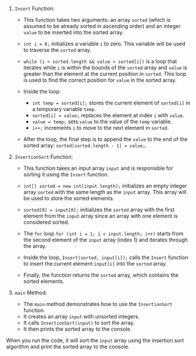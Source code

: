 1. `Insert` Function:
    - This function takes two arguments: an array `sorted` (which is assumed to be already sorted in ascending order) and an integer `value` to be inserted into the sorted array.

    - `int i = 0;` initializes a variable `i` to zero. This variable will be used to traverse the `sorted` array.

    - `while (i < sorted.length && value > sorted[i])` is a loop that iterates while `i` is within the bounds of the `sorted` array and `value` is greater than the element at the current position in `sorted`. This loop is used to find the correct position for `value` in the sorted array.

    - Inside the loop:
        - `int temp = sorted[i];` stores the current element of `sorted[i]` in a temporary variable `temp`.
        - `sorted[i] = value;` replaces the element at index `i` with `value`.
        - `value = temp;` sets `value` to the value of the `temp` variable.
        - `i++;` increments `i` to move to the next element in `sorted`.

    - After the loop, the final step is to append the `value` to the end of the sorted array: `sorted[sorted.length - 1] = value;`.

2. `InsertionSort` Function:
    - This function takes an input array `input` and is responsible for sorting it using the `Insert` function.

    - `int[] sorted = new int[input.length];` initializes an empty integer array `sorted` with the same length as the `input` array. This array will be used to store the sorted elements.

    - `sorted[0] = input[0];` initializes the `sorted` array with the first element from the `input` array since an array with one element is considered sorted.

    - The `for` loop `for (int i = 1; i < input.length; i++)` starts from the second element of the `input` array (index 1) and iterates through the array.

    - Inside the loop, `Insert(sorted, input[i]);` calls the `Insert` function to insert the current element `input[i]` into the `sorted` array.

    - Finally, the function returns the `sorted` array, which contains the sorted elements.

3. `main` Method:
    - The `main` method demonstrates how to use the `InsertionSort` function.
    - It creates an array `input` with unsorted integers.
    - It calls `InsertionSort(input)` to sort the array.
    - It then prints the sorted array to the console.

When you run the code, it will sort the `input` array using the insertion sort algorithm and print the sorted array to the console.

